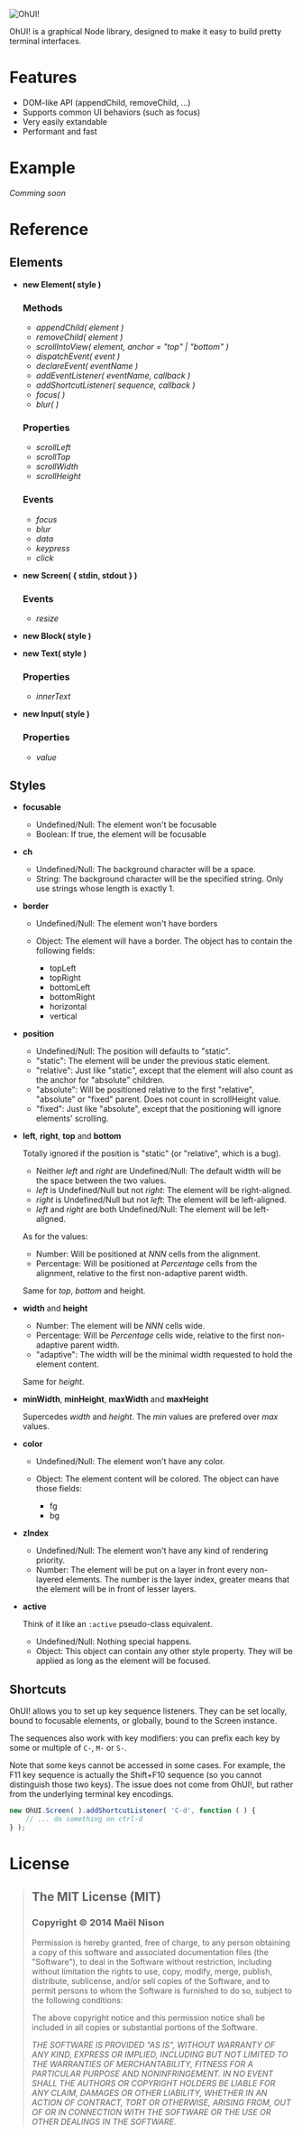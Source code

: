![OhUI!](http://i.imgur.com/lsuXlRu.png)

OhUI! is a graphical Node library, designed to make it easy to build pretty terminal interfaces.

# Features

- DOM-like API (appendChild, removeChild, ...)
- Supports common UI behaviors (such as focus)
- Very easily extandable
- Performant and fast

# Example

*Comming soon*

# Reference

## Elements

  - **new Element( style )**

    ### Methods

      - *appendChild( element )*
      - *removeChild( element )*
      - *scrollIntoView( element, anchor = "top" | "bottom" )*
      - *dispatchEvent( event )*
      - *declareEvent( eventName )*
      - *addEventListener( eventName, callback )*
      - *addShortcutListener( sequence, callback )*
      - *focus( )*
      - *blur( )*

    ### Properties

      - *scrollLeft*
      - *scrollTop*
      - *scrollWidth*
      - *scrollHeight*

    ### Events

      - *focus*
      - *blur*
      - *data*
      - *keypress*
      - *click*

  - **new Screen( { stdin, stdout } )**

    ### Events

      - *resize*

  - **new Block( style )**

  - **new Text( style )**

    ### Properties

      - *innerText*

  - **new Input( style )**

    ### Properties

      - *value*

## Styles

  - **focusable**

      - Undefined/Null: The element won't be focusable
      - Boolean: If true, the element will be focusable

  - **ch**

      - Undefined/Null: The background character will be a space.
      - String: The background character will be the specified string. Only use strings whose length is exactly 1.

  - **border**

      - Undefined/Null: The element won't have borders
      - Object: The element will have a border. The object has to contain the following fields:

          - topLeft
          - topRight
          - bottomLeft
          - bottomRight
          - horizontal
          - vertical

  - **position**

      - Undefined/Null: The position will defaults to "static".
      - "static": The element will be under the previous static element.
      - "relative": Just like "static", except that the element will also count as the anchor for "absolute" children.
      - "absolute": Will be positioned relative to the first "relative", "absolute" or "fixed" parent. Does not count in scrollHeight value.
      - "fixed": Just like "absolute", except that the positioning will ignore elements' scrolling.

  - **left**, **right**, **top** and **bottom**

    Totally ignored if the position is "static" (or "relative", which is a bug).

      - Neither *left* and *right* are Undefined/Null: The default width will be the space between the two values.
      - *left* is Undefined/Null but not *right*: The element will be right-aligned.
      - *right* is Undefined/Null but not *left*: The element will be left-aligned.
      - *left* and *right* are both Undefined/Null: The element will be left-aligned.

    As for the values:

      - Number: Will be positioned at *NNN* cells from the alignment.
      - Percentage: Will be positioned at *Percentage* cells from the alignment, relative to the first non-adaptive parent width.

    Same for *top*, *bottom* and height.

  - **width** and **height**

      - Number: The element will be *NNN* cells wide.
      - Percentage: Will be *Percentage* cells wide, relative to the first non-adaptive parent width.
      - "adaptive": The width will be the minimal width requested to hold the element content.

    Same for *height*.

  - **minWidth**, **minHeight**, **maxWidth** and **maxHeight**

    Supercedes *width* and *height*. The *min* values are prefered over *max* values.

  - **color**

      - Undefined/Null: The element won't have any color.
      - Object: The element content will be colored. The object can have those fields:

          - fg
          - bg

  - **zIndex**

    - Undefined/Null: The element won't have any kind of rendering priority.
    - Number: The element will be put on a layer in front every non-layered elements. The number is the layer index, greater means that the element will be in front of lesser layers.

  - **active**

    Think of it like an `:active` pseudo-class equivalent.

      - Undefined/Null: Nothing special happens.
      - Object: This object can contain any other style property. They will be applied as long as the element will be focused.

## Shortcuts

OhUI! allows you to set up key sequence listeners. They can be set locally, bound to focusable elements, or globally, bound to the Screen instance.

The sequences also work with key modifiers: you can prefix each key by some or multiple of `C-`, `M-` or `S-`.

Note that some keys cannot be accessed in some cases. For example, the F11 key sequence is actually the Shift+F10 sequence (so you cannot distinguish those two keys). The issue does not come from OhUI!, but rather from the underlying terminal key encodings.

```js
new OhUI.Screen( ).addShortcutListener( 'C-d', function ( ) {
    // ... do something on ctrl-d
} );
```

# License

> ## The MIT License (MIT)
>
> ### Copyright © 2014 Maël Nison
>
> Permission is hereby granted, free of charge, to any person obtaining a copy of this software and associated documentation files (the "Software"), to deal in the Software without restriction, including without limitation the rights to use, copy, modify, merge, publish, distribute, sublicense, and/or sell copies of the Software, and to permit persons to whom the Software is furnished to do so, subject to the following conditions:
>
> The above copyright notice and this permission notice shall be included in all copies or substantial portions of the Software.
>
> *THE SOFTWARE IS PROVIDED "AS IS", WITHOUT WARRANTY OF ANY KIND, EXPRESS OR IMPLIED, INCLUDING BUT NOT LIMITED TO THE WARRANTIES OF MERCHANTABILITY, FITNESS FOR A PARTICULAR PURPOSE AND NONINFRINGEMENT. IN NO EVENT SHALL THE AUTHORS OR COPYRIGHT HOLDERS BE LIABLE FOR ANY CLAIM, DAMAGES OR OTHER LIABILITY, WHETHER IN AN ACTION OF CONTRACT, TORT OR OTHERWISE, ARISING FROM, OUT OF OR IN CONNECTION WITH THE SOFTWARE OR THE USE OR OTHER DEALINGS IN THE SOFTWARE.*
